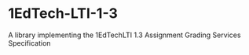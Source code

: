 # 1EdTech-LTI-1-3
A library implementing the 1EdTechLTI 1.3 Assignment Grading Services Specification
